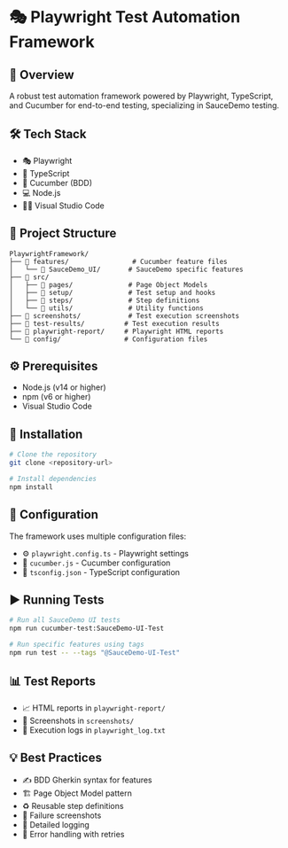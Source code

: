 # 🎭 Playwright Test Automation Framework

## 🌟 Overview
A robust test automation framework powered by Playwright, TypeScript, and Cucumber for end-to-end testing, specializing in SauceDemo testing.

## 🛠️ Tech Stack
- 🎭 Playwright
- 📘 TypeScript
- 🥒 Cucumber (BDD)
- 💻 Node.js
- 👨‍💻 Visual Studio Code

## 📁 Project Structure
```
PlaywrightFramework/
├── 📂 features/                # Cucumber feature files
│   └── 📂 SauceDemo_UI/       # SauceDemo specific features
├── 📂 src/
│   ├── 📂 pages/              # Page Object Models
│   ├── 📂 setup/              # Test setup and hooks
│   ├── 📂 steps/              # Step definitions
│   └── 📂 utils/              # Utility functions
├── 📂 screenshots/            # Test execution screenshots
├── 📂 test-results/          # Test execution results
├── 📂 playwright-report/     # Playwright HTML reports
└── 📂 config/                # Configuration files
```

## ⚙️ Prerequisites
- Node.js (v14 or higher)
- npm (v6 or higher)
- Visual Studio Code

## 🚀 Installation
```bash
# Clone the repository
git clone <repository-url>

# Install dependencies
npm install
```

## 🔧 Configuration
The framework uses multiple configuration files:
- ⚙️ `playwright.config.ts` - Playwright settings
- 🥒 `cucumber.js` - Cucumber configuration
- 📘 `tsconfig.json` - TypeScript configuration

## ▶️ Running Tests
```bash
# Run all SauceDemo UI tests
npm run cucumber-test:SauceDemo-UI-Test

# Run specific features using tags
npm run test -- --tags "@SauceDemo-UI-Test"
```

## 📊 Test Reports
- 📈 HTML reports in `playwright-report/`
- 📸 Screenshots in `screenshots/`
- 📝 Execution logs in `playwright_log.txt`


## 💡 Best Practices
- ✍️ BDD Gherkin syntax for features
- 🏗️ Page Object Model pattern
- ♻️ Reusable step definitions
- 📸 Failure screenshots
- 📝 Detailed logging
- 🔄 Error handling with retries